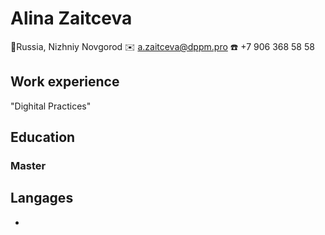 # Alina Zaitceva
📍Russia, Nizhniy Novgorod 
✉️ a.zaitceva@dppm.pro
☎️ +7 906 368 58 58 

## Work experience
"Dighital Practices"

## Education
### Master

## Langages
* 